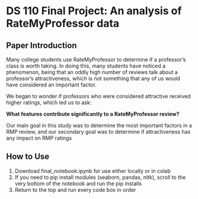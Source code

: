 # DS 110 Final Project: An analysis of RateMyProfessor data

## Paper Introduction
Many college students use RateMyProfessor to determine if a professor’s class is worth taking. In doing this, many students have noticed a phenomenon, being that an oddly high number of reviews talk about a professor’s attractiveness, which is not something that any of us would have considered an important factor. 

We began to wonder if professors who were considered attractive received higher ratings, which led us to ask:  
  
**What features contribute significantly to a RateMyProfessor review?**

Our main goal in this study was to determine the most important factors in a RMP review, and our secondary goal was to determine if attractiveness has any impact on RMP ratings

## How to Use
1. Download final_notebook.ipynb for use either locally or in colab
2. If you need to pip install modules (seaborn, pandas, nltk), scroll to the very bottom of the notebook and run the pip installs
3. Return to the top and run every code box in order

